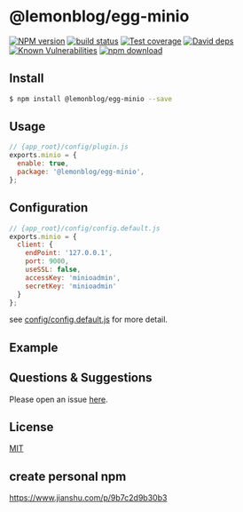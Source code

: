 # @lemonblog/egg-minio

[![NPM version][npm-image]][npm-url]
[![build status][travis-image]][travis-url]
[![Test coverage][codecov-image]][codecov-url]
[![David deps][david-image]][david-url]
[![Known Vulnerabilities][snyk-image]][snyk-url]
[![npm download][download-image]][download-url]

[npm-image]: https://img.shields.io/npm/v/egg-minio.svg?style=flat-square
[npm-url]: https://npmjs.org/package/egg-minio
[travis-image]: https://img.shields.io/travis/eggjs/egg-minio.svg?style=flat-square
[travis-url]: https://travis-ci.org/eggjs/egg-minio
[codecov-image]: https://img.shields.io/codecov/c/github/eggjs/egg-minio.svg?style=flat-square
[codecov-url]: https://codecov.io/github/eggjs/egg-minio?branch=master
[david-image]: https://img.shields.io/david/eggjs/egg-minio.svg?style=flat-square
[david-url]: https://david-dm.org/eggjs/egg-minio
[snyk-image]: https://snyk.io/test/npm/egg-minio/badge.svg?style=flat-square
[snyk-url]: https://snyk.io/test/npm/egg-minio
[download-image]: https://img.shields.io/npm/dm/egg-minio.svg?style=flat-square
[download-url]: https://npmjs.org/package/egg-minio

<!--
Description here.
-->

## Install

```bash
$ npm install @lemonblog/egg-minio --save
```

## Usage

```js
// {app_root}/config/plugin.js
exports.minio = {
  enable: true,
  package: '@lemonblog/egg-minio',
};
```

## Configuration

```js
// {app_root}/config/config.default.js
exports.minio = {
  client: {
    endPoint: '127.0.0.1',
    port: 9000,
    useSSL: false,
    accessKey: 'minioadmin',
    secretKey: 'minioadmin'
  }
};
```

see [config/config.default.js](config/config.default.js) for more detail.

## Example

<!-- example here -->

## Questions & Suggestions

Please open an issue [here](https://github.com/QianSeNianHua/lemonblog_service/issues).

## License

[MIT](LICENSE)


## create personal npm

https://www.jianshu.com/p/9b7c2d9b30b3
